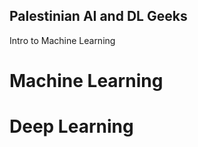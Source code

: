 ## Palestinian AI and DL Geeks

Intro to Machine Learning


# Machine Learning 




# Deep Learning 
